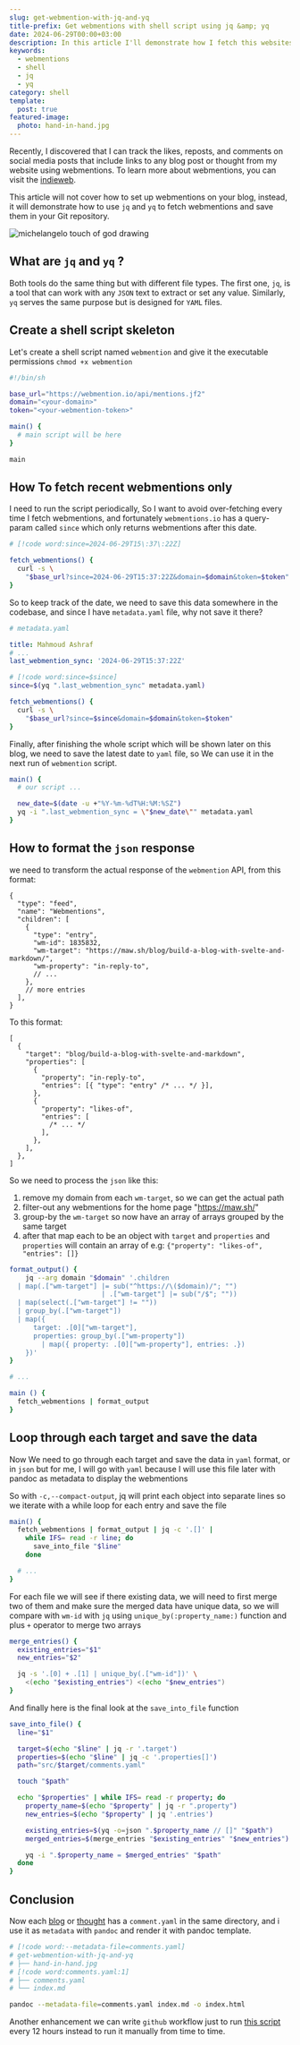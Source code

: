 ```yaml
---
slug: get-webmention-with-jq-and-yq
title-prefix: Get webmentions with shell script using jq &amp; yq
date: 2024-06-29T00:00+03:00
description: In this article I'll demonstrate how I fetch this websites webmentions just using shell script.
keywords:
  - webmentions
  - shell
  - jq
  - yq
category: shell
template:
  post: true
featured-image:
  photo: hand-in-hand.jpg
---
```


Recently, I discovered that I can track the likes, reposts, and comments on
social media posts that include links to any blog post or thought from my
website using webmentions. To learn more about webmentions, you can visit the
[indieweb](https://indieweb.org/Webmention).

This article will not cover how to set up webmentions on your blog, instead, it
will demonstrate how to use `jq` and `yq` to fetch webmentions and save them in
your Git repository.

![](hand-in-hand.jpg 'michelangelo touch of god drawing')

## What are `jq` and `yq` ?

Both tools do the same thing but with different file types. The first one, `jq`,
is a tool that can work with any `JSON` text to extract or set any value.
Similarly, `yq` serves the same purpose but is designed for `YAML` files.

## Create a shell script skeleton

Let's create a shell script named `webmention` and give it the executable
permissions `chmod +x webmention`

```sh
#!/bin/sh

base_url="https://webmention.io/api/mentions.jf2"
domain="<your-domain>"
token="<your-webmention-token>"

main() {
  # main script will be here
}

main
```

## How To fetch recent webmentions only

I need to run the script periodically, So I want to avoid over-fetching every
time I fetch webmentions, and fortunately `webmentions.io` has a query-param
called `since` which only returns webmentions after this date.

```sh
# [!code word:since=2024-06-29T15\:37\:22Z]

fetch_webmentions() {
  curl -s \
    "$base_url?since=2024-06-29T15:37:22Z&domain=$domain&token=$token"
}

```

So to keep track of the date, we need to save this data somewhere in the
codebase, and since I have `metadata.yaml` file, why not save it there?

```yaml
# metadata.yaml

title: Mahmoud Ashraf
# ...
last_webmention_sync: '2024-06-29T15:37:22Z'
```

```sh
# [!code word:since=$since]
since=$(yq ".last_webmention_sync" metadata.yaml)

fetch_webmentions() {
  curl -s \
    "$base_url?since=$since&domain=$domain&token=$token"
}
```

Finally, after finishing the whole script which will be shown later on this
blog, we need to save the latest date to `yaml` file, so We can use it in the
next run of `webmention` script.

```sh
main() {
  # our script ...

  new_date=$(date -u +"%Y-%m-%dT%H:%M:%SZ")
  yq -i ".last_webmention_sync = \"$new_date\"" metadata.yaml
}
```

## How to format the `json` response

we need to transform the actual response of the `webmention` API, from this
format:

```jsonc
{
  "type": "feed",
  "name": "Webmentions",
  "children": [
    {
      "type": "entry",
      "wm-id": 1835832,
      "wm-target": "https://maw.sh/blog/build-a-blog-with-svelte-and-markdown/",
      "wm-property": "in-reply-to",
      // ...
    },
    // more entries
  ],
}
```

To this format:

```jsonc
[
  {
    "target": "blog/build-a-blog-with-svelte-and-markdown",
    "properties": [
      {
        "property": "in-reply-to",
        "entries": [{ "type": "entry" /* ... */ }],
      },
      {
        "property": "likes-of",
        "entries": [
          /* ... */
        ],
      },
    ],
  },
]
```

So we need to process the `json` like this:

1. remove my domain from each `wm-target`, so we can get the actual path
1. filter-out any webmentions for the home page "https://maw.sh/"
1. group-by the `wm-target` so now have an array of arrays grouped by the same
   target
1. after that map each to be an object with `target` and `properties`
   and `properties` will contain an array of e.g: `{"property": "likes-of", "entries": []}`

```sh
format_output() {
	jq --arg domain "$domain" '.children
  | map(.["wm-target"] |= sub("^https://\($domain)/"; "")
                       | .["wm-target"] |= sub("/$"; ""))
  | map(select(.["wm-target"] != ""))
  | group_by(.["wm-target"])
  | map({
      target: .[0]["wm-target"],
      properties: group_by(.["wm-property"])
        | map({ property: .[0]["wm-property"], entries: .})
    })'
}

# ...

main () {
  fetch_webmentions | format_output
}
```

## Loop through each target and save the data

Now We need to go through each target and save the data in `yaml` format, or in
`json` but for me, I will go with `yaml` because I will use this file later
with pandoc as metadata to display the webmentions

So with `-c,--compact-output`, jq will print each object into separate lines so
we iterate with a while loop for each entry and save the file

```sh
main() {
  fetch_webmentions | format_output | jq -c '.[]' |
    while IFS= read -r line; do
      save_into_file "$line"
    done

  # ...
}
```

For each file we will see if there existing data, we will need to first merge
two of them and make sure the merged data have unique data, so we will compare
with `wm-id` with `jq` using `unique_by(:property_name:)` function and plus `+`
operator to merge two arrays

```sh
merge_entries() {
  existing_entries="$1"
  new_entries="$2"

  jq -s '.[0] + .[1] | unique_by(.["wm-id"])' \
    <(echo "$existing_entries") <(echo "$new_entries")
}
```

And finally here is the final look at the `save_into_file` function

```sh
save_into_file() {
  line="$1"

  target=$(echo "$line" | jq -r '.target')
  properties=$(echo "$line" | jq -c '.properties[]')
  path="src/$target/comments.yaml"

  touch "$path"

  echo "$properties" | while IFS= read -r property; do
    property_name=$(echo "$property" | jq -r ".property")
    new_entries=$(echo "$property" | jq '.entries')

    existing_entries=$(yq -o=json ".$property_name // []" "$path")
    merged_entries=$(merge_entries "$existing_entries" "$new_entries")

    yq -i ".$property_name = $merged_entries" "$path"
  done
}
```

## Conclusion

Now each [blog](/blog) or [thought](/thoughts) has a `comment.yaml` in the same directory,
and i use it as `metadata` with `pandoc` and render it with pandoc template.

```sh
# [!code word:--metadata-file=comments.yaml]
# get-webmention-with-jq-and-yq
# ├── hand-in-hand.jpg
# [!code word:comments.yaml:1]
# ├── comments.yaml
# └── index.md

pandoc --metadata-file=comments.yaml index.md -o index.html
```

Another enhancement we can write `github` workflow just to run [this
script](https://github.com/22mahmoud/maw.sh/blob/master/bin/webmention) every 12 hours instead to
run it manually from time to time.
